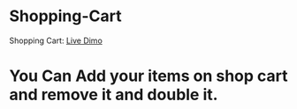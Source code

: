 # Shopping-Cart

<p style="align-left">Shopping Cart: <a target="_blank" href="https://m-zenhom.github.io/Shopping-Cart/">Live Dimo</a></p>

# You Can Add your items on shop cart and remove it and double it.
